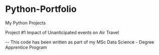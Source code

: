 # Python-Portfolio
My Python Projects

Project #1 Impact of Unanticipated events on Air Travel 

-- This code has been written as part of my MSc Data Science - Degree Apprentice Program
